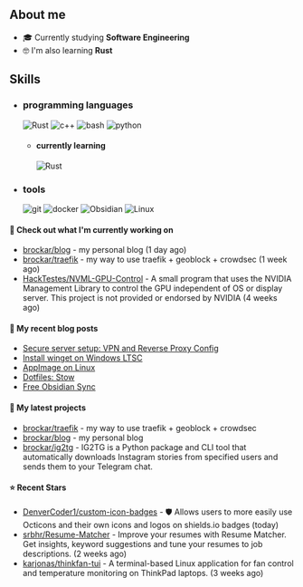 
## About me 

- 🎓 Currently studying **Software Engineering**
- 🤓 I'm also learning **Rust**

## Skills  
  
- <h3> programming languages </h3>
  <img src = "https://img.shields.io/badge/Rust-000000?style=for-the-badge&logo=rust&logoColor=red" alt = "Rust" />
  <img src = "https://img.shields.io/badge/c++-%2300599C.svg?style=for-the-badge&logo=c%2B%2B&logoColor=white" alt = "c++" />
  <img src = "https://img.shields.io/badge/shell_script-%23121011.svg?style=for-the-badge&logo=gnu-bash&logoColor=white" alt = "bash" />
  <img src = "https://img.shields.io/badge/Python-14354C?style=for-the-badge&logo=python&logoColor=white" alt = "python" />
  
  - <h4> currently learning </h4>
    <img src = "https://img.shields.io/badge/Rust-000000?style=for-the-badge&logo=rust&logoColor=red" alt = "Rust" />

- <h3> tools </h3>
    <img src = "https://img.shields.io/badge/git-%23F05033.svg?style=for-the-badge&logo=git&logoColor=white" alt = "git" />
    <img src = "https://img.shields.io/badge/docker-%230db7ed.svg?style=for-the-badge&logo=docker&logoColor=white" alt = "docker" />
    <img src = "https://img.shields.io/badge/Obsidian-%23483699.svg?style=for-the-badge&logo=obsidian&logoColor=white" alt = "Obsidian" />
    <img src = "https://img.shields.io/badge/Linux-FCC624?style=for-the-badge&logo=linux&logoColor=black" alt = "Linux" />

#### 👷 Check out what I'm currently working on

- [brockar/blog](https://github.com/brockar/blog) - my personal blog (1 day ago)
- [brockar/traefik](https://github.com/brockar/traefik) - my way to use traefik &#43; geoblock &#43; crowdsec (1 week ago)
- [HackTestes/NVML-GPU-Control](https://github.com/HackTestes/NVML-GPU-Control) - A small program that uses the NVIDIA Management Library to control the GPU independent of OS or display server. This project is not provided or endorsed by NVIDIA (4 weeks ago)

#### 📜 My recent blog posts

- [Secure server setup: VPN and Reverse Proxy Config](https://blog.mguz.xyz/p/secure-server-setup-vpn-and-reverse-proxy-config/)
- [Install winget on Windows LTSC](https://blog.mguz.xyz/p/install-winget-on-windows-ltsc/)
- [AppImage on Linux](https://blog.mguz.xyz/p/appimage-on-linux/)
- [Dotfiles: Stow](https://blog.mguz.xyz/p/dotfiles-stow/)
- [Free Obsidian Sync](https://blog.mguz.xyz/p/free-obsidian-sync/)

#### 🌱 My latest projects

- [brockar/traefik](https://github.com/brockar/traefik) - my way to use traefik &#43; geoblock &#43; crowdsec
- [brockar/blog](https://github.com/brockar/blog) - my personal blog
- [brockar/ig2tg](https://github.com/brockar/ig2tg) - IG2TG is a Python package and CLI tool that automatically downloads Instagram stories from specified users and sends them to your Telegram chat.

#### ⭐ Recent Stars

- [DenverCoder1/custom-icon-badges](https://github.com/DenverCoder1/custom-icon-badges) - 🛡 Allows users to more easily use Octicons and their own icons and logos on shields.io badges (today)
- [srbhr/Resume-Matcher](https://github.com/srbhr/Resume-Matcher) - Improve your resumes with Resume Matcher. Get insights, keyword suggestions and tune your resumes to job descriptions.  (2 weeks ago)
- [karjonas/thinkfan-tui](https://github.com/karjonas/thinkfan-tui) - A terminal-based Linux application for fan control and temperature monitoring on ThinkPad laptops. (3 weeks ago)


